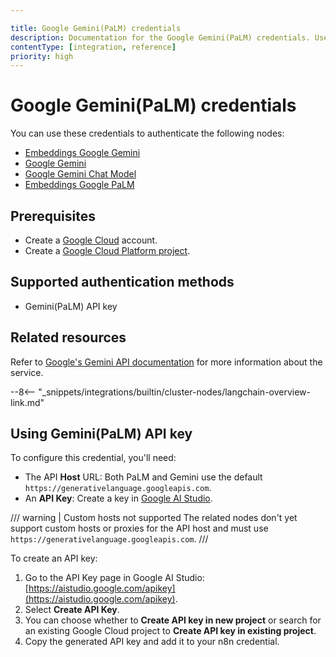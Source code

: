```yaml
---

title: Google Gemini(PaLM) credentials
description: Documentation for the Google Gemini(PaLM) credentials. Use these credentials to authenticate Google Gemini and Google PaLM AI nodes in n8n, a workflow automation platform.
contentType: [integration, reference]
priority: high
---
```


# Google Gemini(PaLM) credentials

You can use these credentials to authenticate the following nodes:

* [Embeddings Google Gemini](/integrations/builtin/cluster-nodes/sub-nodes/n8n-nodes-langchain.embeddingsgooglegemini.md)
* [Google Gemini](/integrations/builtin/app-nodes/n8n-nodes-langchain.googlegemini.md)
* [Google Gemini Chat Model](/integrations/builtin/cluster-nodes/sub-nodes/n8n-nodes-langchain.lmchatgooglegemini.md)
* [Embeddings Google PaLM](/integrations/builtin/cluster-nodes/sub-nodes/n8n-nodes-langchain.embeddingsgooglepalm.md)

## Prerequisites

* Create a [Google Cloud](https://cloud.google.com/) account.
* Create a [Google Cloud Platform project](https://developers.google.com/workspace/marketplace/create-gcp-project).

## Supported authentication methods

- Gemini(PaLM) API key

## Related resources

Refer to [Google's Gemini API documentation](https://ai.google.dev/gemini-api/docs) for more information about the service.

--8<-- "_snippets/integrations/builtin/cluster-nodes/langchain-overview-link.md"

## Using Gemini(PaLM) API key

To configure this credential, you'll need:

- The API **Host** URL: Both PaLM and Gemini use the default `https://generativelanguage.googleapis.com`.
- An **API Key**: Create a key in [Google AI Studio](https://aistudio.google.com/apikey).

/// warning | Custom hosts not supported
The related nodes don't yet support custom hosts or proxies for the API host and must use `https://generativelanguage.googleapis.com`.
///

To create an API key:

1. Go to the API Key page in Google AI Studio: [https://aistudio.google.com/apikey](https://aistudio.google.com/apikey).
2. Select **Create API Key**.
3. You can choose whether to **Create API key in new project** or search for an existing Google Cloud project to **Create API key in existing project**.
4. Copy the generated API key and add it to your n8n credential.
